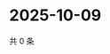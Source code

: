 # 2025-10-09

共 0 条

<!-- BEGIN ZHIHUVIDEO -->
<!-- 最后更新时间 Thu Oct 09 2025 05:10:24 GMT+0800 (China Standard Time) -->

<!-- END ZHIHUVIDEO -->
